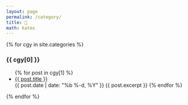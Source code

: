 ```yaml
---
layout: page
permalink: /category/
title: 📑
math: katex
---
```


{% for cgy in site.categories %}
  <h3 id="{{ cgy[0] | slugize }}">{{ cgy[0] }}</h3>
  <ul>
    {% for post in cgy[1] %}
      <li><a href="{{ site.baseurl }}{{ post.url }}">{{ post.title }}</a></li>
      {{ post.date | date: "%b %-d, %Y" }}
      {{ post.excerpt }}
    {% endfor %}
  </ul>
{% endfor %}


